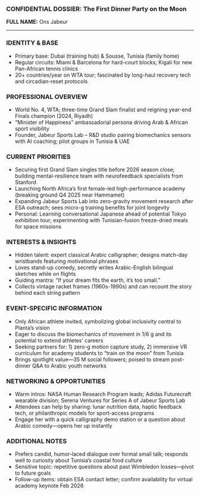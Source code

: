 ### CONFIDENTIAL DOSSIER: The First Dinner Party on the Moon

**FULL NAME:** Ons Jabeur

---
### IDENTITY & BASE
- Primary base: Dubai (training hub) & Sousse, Tunisia (family home)
- Regular circuits: Miami & Barcelona for hard-court blocks; Kigali for new Pan-African tennis clinics
- 20+ countries/year on WTA tour; fascinated by long-haul recovery tech and circadian-reset protocols

### PROFESSIONAL OVERVIEW
- World No. 4, WTA; three-time Grand Slam finalist and reigning year-end Finals champion (2024, Riyadh)
- “Minister of Happiness” ambassadorial persona driving Arab & African sport visibility
- Founder, Jabeur Sports Lab – R&D studio pairing biomechanics sensors with AI coaching; pilot groups in Tunisia & UAE

### CURRENT PRIORITIES
- Securing first Grand Slam singles title before 2026 season close; building mental-resilience team with neurofeedback specialists from Stanford
- Launching North Africa’s first female-led high-performance academy (breaking ground Q4 2025 near Hammamet)
- Expanding Jabeur Sports Lab into zero-gravity movement research after ESA outreach; sees micro-g training benefits for joint longevity
- Personal: Learning conversational Japanese ahead of potential Tokyo exhibition tour; experimenting with Tunisian-fusion freeze-dried meals for space missions

### INTERESTS & INSIGHTS
- Hidden talent: expert classical Arabic calligrapher; designs match-day wristbands featuring motivational phrases
- Loves stand-up comedy, secretly writes Arabic-English bilingual sketches while on flights
- Guiding mantra: “If your dream fits the earth, it’s too small.”
- Collects vintage racket frames (1960s-1990s) and can recount the story behind each string pattern

### EVENT-SPECIFIC INFORMATION
- Only African athlete invited, symbolizing global inclusivity central to Planta’s vision
- Eager to discuss the biomechanics of movement in 1/6 g and its potential to extend athletes’ careers
- Seeking partners for: 1) zero-g motion capture study, 2) immersive VR curriculum for academy students to “train on the moon” from Tunisia
- Brings spotlight value—35 M social followers; poised to stream post-dinner Q&A to Arabic youth networks

### NETWORKING & OPPORTUNITIES
- Warm intros: NASA Human Research Program leads; Adidas Futurecraft wearable division; Serena Ventures for Series A of Jabeur Sports Lab
- Attendees can help by sharing: lunar nutrition data, haptic feedback tech, or philanthropic models for sport-access programs
- Engage her with a quick calligraphy demo station or a question about Arabic comedy—opens her up instantly

### ADDITIONAL NOTES
- Prefers candid, humor-laced dialogue over formal small talk; responds well to curiosity about Tunisia’s coastal food culture
- Sensitive topic: repetitive questions about past Wimbledon losses—pivot to future goals
- Follow-up items: obtain ESA contact letter; confirm availability for virtual academy keynote Feb 2026